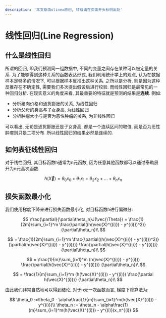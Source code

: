 ```yaml
---
description: '本文章由olinex原创, 转载请在页面开头标明出处'
---
```


# 线性回归\(Line Regression\)

## 什么是线性回归

所谓的回归, 即我们预测同一组数据中, 不同的变量之间存在某种可以被定量的关系. 为了能够得到这种关系的函数表达形式, 我们利用统计学上的观点, 认为在数据样本足够多的情况下, 可以根据样本反推出这种关系. 之所以是分析, 则是因为这种反推存在不确定性, 需要我们多次提出假设后进行校验. 而线性回归是最常见的一种回归分析. 在现实意义的角度来看, 其最重要的特征就是预测的结果是**连续**. 例如:

* 分析猪肉价格和通货膨胀的关系, 为线性回归
* 分析父母的身高与子女身高, 为线性回归
* 分析肿瘤大小与是否为恶性肿瘤的关系, 为非线性回归

可以看出, 无论是通货膨胀还是子女身高, 都是一个连续区间的取值, 而是否为恶性肿瘤则只是二项分布. 所以线性回归的结果必然是连续的.

## 如何表征线性回归

对于线性回归, 其目标函数h通常为n元函数, 因为任意其他函数都可以通过泰勒展开为n元高次函数.

$$
h(\vec{X}) = \theta_0x_0 + \theta_1x_1 + \theta_2x_2 + ... + \theta_nx_n
$$

## 损失函数最小化

我们使用梯度下降来进行损失函数最小化, 对目标函数h进行偏微分:

$$
\frac{\partial}{\partial\theta_n}J(\vec{\Theta}) = 
\frac{1}{2m}\sum_{i=1}^m
\frac{\partial((h(\vec{X}^{(i)}) - y^{(i)})^2)}
{\partial\theta_n}\\
$$

$$
= \frac{1}{2m}\sum_{i=1}^m
\frac{\partial((h(\vec{X}^{(i)}) - y^{(i)})^2)}
{\partial(h(\vec{X}^{(i)}) - y^{(i)})}
\frac{\partial(h(\vec{X}^{(i)}) - y^{(i)})}
{\partial\theta_n}\\
$$

$$
= \frac{1}{m}\sum_{i=1}^m
(h(\vec{X}^{(i)}) - y^{(i)})
\frac{\partial(h(\vec{X}^{(i)}) - y^{(i)})}
{\partial\theta_n}\\
$$

$$
= \frac{1}{m}\sum_{i=1}^m
(h(\vec{X}^{(i)}) - y^{(i)})
\frac{\partial h(\vec{X}^{(i)})}
{\partial\theta_n}\\
$$

由此我们非常自然地可以得到结论, 对于n元一次函数而言, 梯度下降算法为:

$$
\theta_0 :=\theta_0 - \alpha\frac{1}{m}\sum_{i=1}^m(h(\vec{X}^{(i)}) - y^{(i)})\\
\theta_n := \theta_n - \alpha\frac{1}{m}\sum_{i=1}^m(h(\vec{X}^{(i)}) - y^{(i)})x_n^{(i)}
$$

